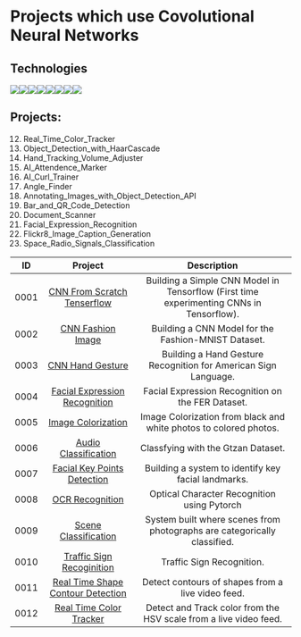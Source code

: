 # Projects which use Covolutional Neural Networks

## Technologies

<div style="display:flex; margin: auto;">
  <img src="https://img.shields.io/badge/Python-3776AB?style=for-the-badge&logo=python&logoColor=white">
  <img src="https://img.shields.io/badge/Numpy-777BB4?style=for-the-badge&logo=numpy&logoColor=white"> 
  <img src="https://img.shields.io/badge/SciPy-%230C55A5.svg?style=for-the-badge&logo=scipy&logoColor=%white">
  <img src="https://img.shields.io/badge/Pandas-2C2D72?style=for-the-badge&logo=pandas&logoColor=white">
  <img src="https://img.shields.io/badge/scikit_learn-F7931E?style=for-the-badge&logo=scikit-learn&logoColor=white">
  <img src="https://img.shields.io/badge/TensorFlow-FF6F00?style=for-the-badge&logo=TensorFlow&logoColor=white">
  <img src="https://img.shields.io/badge/Keras-D00000?style=for-the-badge&logo=Keras&logoColor=white">
  <img src="https://img.shields.io/badge/PyTorch-%23EE4C2C.svg?style=for-the-badge&logo=PyTorch&logoColor=white">
</div>

## Projects:
12) Real_Time_Color_Tracker
13) Object_Detection_with_HaarCascade
14) Hand_Tracking_Volume_Adjuster
15) AI_Attendence_Marker
16) AI_Curl_Trainer
17) Angle_Finder
18) Annotating_Images_with_Object_Detection_API
19) Bar_and_QR_Code_Detection
20) Document_Scanner
21) Facial_Expression_Recognition
22) Flickr8_Image_Caption_Generation
23) Space_Radio_Signals_Classification


| ID | Project | Description |
| :---: | :---: | :---: |
|  0001 | <a href="/CNN_From_Scratch_Tenserflow">CNN From Scratch Tenserflow</a>| Building a Simple CNN Model in Tensorflow (First time experimenting CNNs in Tensorflow).|
|  0002 | <a href="/CNN_Fashion_Image/">CNN Fashion Image</a>| Building a CNN Model for the Fashion-MNIST Dataset.|
|  0003 | <a href="/CNN_Hand_Gesture/">CNN Hand Gesture</a>| Building a Hand Gesture Recognition for American Sign Language.|
|  0004 | <a href="/Facial_Expression_Recognition/">Facial Expression Recognition</a>| Facial Expression Recognition on the FER Dataset.|
|  0005 | <a href="/Image_Colorization/">Image Colorization</a>| Image Colorization from black and white photos to colored photos.|
|  0006 | <a href="/Audio_Classification/">Audio Classification</a>| Classfying with the Gtzan Dataset.|
|  0007 | <a href="/Facial_Key_points_Detection/">Facial Key Points Detection</a>| Building a system to identify key facial landmarks.|
|  0008 | <a href="/OCR_Recognition/">OCR Recognition</a>| Optical Character Recognition using Pytorch|
|  0009 | <a href="/Scene_Classification/">Scene Classification</a>| System built where scenes from photographs are categorically classified.|
|  0010 | <a href="/Traffic_sign_recoginition/">Traffic Sign Recoginition</a>| Traffic Sign Recognition.|
|  0011 | <a href="/Real_Time_Shape_Contour_Detection/">Real Time Shape Contour Detection</a>| Detect contours of shapes from a live video feed.|
|  0012 | <a href="/Real_Time_Color_Tracker/">Real Time Color Tracker</a>| Detect and Track color from the HSV scale from a live video feed.|






